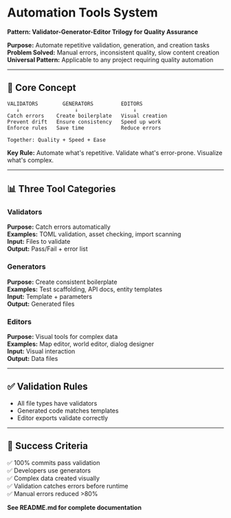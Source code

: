 # Automation Tools System
**Pattern: Validator-Generator-Editor Trilogy for Quality Assurance**

**Purpose:** Automate repetitive validation, generation, and creation tasks  
**Problem Solved:** Manual errors, inconsistent quality, slow content creation  
**Universal Pattern:** Applicable to any project requiring quality automation

---

## 🎯 Core Concept

```
VALIDATORS        GENERATORS         EDITORS
   ↓                  ↓                  ↓
Catch errors    Create boilerplate   Visual creation
Prevent drift   Ensure consistency   Speed up work
Enforce rules   Save time            Reduce errors

Together: Quality + Speed + Ease
```

**Key Rule:** Automate what's repetitive. Validate what's error-prone. Visualize what's complex.

---

## 📊 Three Tool Categories

### Validators
**Purpose:** Catch errors automatically  
**Examples:** TOML validation, asset checking, import scanning  
**Input:** Files to validate  
**Output:** Pass/Fail + error list

### Generators
**Purpose:** Create consistent boilerplate  
**Examples:** Test scaffolding, API docs, entity templates  
**Input:** Template + parameters  
**Output:** Generated files

### Editors
**Purpose:** Visual tools for complex data  
**Examples:** Map editor, world editor, dialog designer  
**Input:** Visual interaction  
**Output:** Data files

---

## ✅ Validation Rules

- All file types have validators
- Generated code matches templates
- Editor exports validate correctly

---

## 🎯 Success Criteria

✅ 100% commits pass validation  
✅ Developers use generators  
✅ Complex data created visually  
✅ Validation catches errors before runtime  
✅ Manual errors reduced >80%  

**See README.md for complete documentation**

